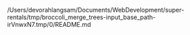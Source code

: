 /Users/devorahlangsam/Documents/WebDevelopment/super-rentals/tmp/broccoli_merge_trees-input_base_path-irVnwxN7.tmp/0/README.md